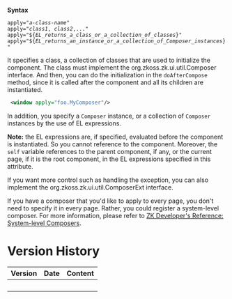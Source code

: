 **Syntax**

`apply="`*`a-class-name`*`"`  
`apply="`*`class1`*`, `*`class2`*`,..."`  
`apply="${`*`EL_returns_a_class_or_a_collection_of_classes`*`}"`  
`apply="${`*`EL_returns_an_instance_or_a_collection_of_Composer_instances`*`}"`

It specifies a class, a collection of classes that are used to
initialize the component. The class must implement the
<javadoc type="interface">org.zkoss.zk.ui.util.Composer</javadoc>
interface. And then, you can do the initialization in the
`doAfterCompose` method, since it is called after the component and all
its children are instantiated.

``` xml
 <window apply="foo.MyComposer"/>
```

In addition, you specify a `Composer` instance, or a collection of
`Composer` instances by the use of EL expressions.

**Note:** the EL expressions are, if specified, evaluated before the
component is instantiated. So you cannot reference to the component.
Moreover, the `self` variable references to the parent component, if
any, or the current page, if it is the root component, in the EL
expressions specified in this attribute.

If you want more control such as handling the exception, you can also
implement the
<javadoc type="interface">org.zkoss.zk.ui.util.ComposerExt</javadoc>
interface.

If you have a composer that you'd like to apply to every page, you don't
need to specify it in every page. Rather, you could register a
system-level composer. For more information, please refer to [ZK
Developer's Reference: System-level
Composers](ZK_Developer's_Reference/MVC/Controller/Composer#System-level_Composer).

# Version History

| Version | Date | Content |
|---------|------|---------|
|         |      |         |
